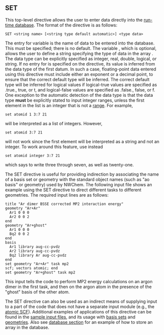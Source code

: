 ## SET

This top-level directive allows the user to enter data directly into the
[run-time database](NWChem-Architecture#database-structure).
The format of the directive is as follows:
```
SET <string name> [<string type default automatic>] <type data>
```
The entry for variable <name> is the name of data to be entered into the
database. This must be specified; there is no default. The variable
<type>, which is optional, allows the user to define a string specifying
the type of data in the array <name>. The data type can be explicitly
specified as integer, real, double, logical, or string. If no entry for
<type> is specified on the directive, its value is inferred from the
data type of the first datum. In such a case, floating-point data
entered using this directive must include either an exponent or a
decimal point, to ensure that the correct default type will be inferred.
The correct default type will be inferred for logical values if
logical-true values are specified as .true., true, or t, and
logical-false values are specified as .false., false, or f. One
exception to the automatic detection of the data type is that the data
type **must** be explicitly stated to input integer ranges, unless the
first element in the list is an integer that is not a
[range](Getting-Started#input-format-and-syntax-for-directives).
For example,
```
set atomid 1 3:7 21
```
will be interpreted as a list of integers. However,
```
set atomid 3:7 21 
```
will not work since the first element will be interpreted as a string
and not an integer. To work around this feature, use instead
```
set atomid integer 3:7 21
```
which says to write three through seven, as well as twenty-one.

The SET directive is useful for providing indirection by associating the
name of a basis set or geometry with the standard object names (such as
"ao basis" or geometry) used by NWChem. The following input file shows
an example using the SET directive to direct different tasks to
different geometries. The required input lines are as follows:

`title "Ar dimer BSSE corrected MP2 interaction energy" `  
`geometry "Ar+Ar" `  
`  Ar1 0 0 0 `  
`  Ar2 0 0 2 `  
`end`  
`geometry "Ar+ghost" `  
`  Ar1 0 0 0 `  
`  Bq2 0 0 2 `  
`end`  
`basis `  
`  Ar1 library aug-cc-pvdz `  
`  Ar2 library aug-cc-pvdz `  
`  Bq2 library Ar aug-cc-pvdz `  
`end`  
`set geometry "Ar+Ar" task mp2 `  
`scf; vectors atomic; end`  
`set geometry "Ar+ghost" task mp2 `

This input tells the code to perform MP2 energy calculations on an argon
dimer in the first task, and then on the argon atom in the presence of
the "ghost" basis of the other atom.

The SET directive can also be used as an indirect means of supplying
input to a part of the code that does not have a separate input module
(e.g., the [atomic
SCF](Hartree-Fock-Theory-for-Molecules#atomic-guess-orbitals-with-charged_atoms)).
Additional examples of applications of this directive can be found in
the [sample input
files](Getting-Started#water-molecule-sample-input-file), and
its usage with [basis sets](Basis) and
[geometries](Geometry). Also see [database
section](NWChem-Architecture#database-structure) for an example of how to
store an array in the database.
